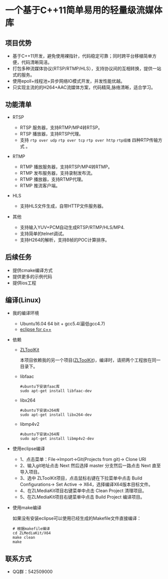 # 一个基于C++11简单易用的轻量级流媒体库
## 项目优势
- 基于C++11开发，避免使用裸指针，代码稳定可靠；同时跨平台移植简单方便，代码清晰简洁。
- 打包多种流媒体协议(RTSP/RTMP/HLS），支持协议间的互相转换，提供一站式的服务。
- 使用epoll+线程池+异步网络IO模式开发，并发性能优越。
- 只实现主流的的H264+AAC流媒体方案，代码精简,脉络清晰，适合学习。

## 功能清单
- RTSP
  - RTSP 服务器，支持RTMP/MP4转RTSP。
  - RTSP 播放器，支持RTSP代理。
  - 支持 `rtp over udp` `rtp over tcp` `rtp over http` `rtp组播`  四种RTP传输方式 。

- RTMP
  - RTMP 播放服务器，支持RTSP/MP4转RTMP。
  - RTMP 发布服务器，支持录制发布流。
  - RTMP 播放器，支持RTMP代理。
  - RTMP 推流客户端。

- HLS
  - 支持HLS文件生成，自带HTTP文件服务器。

- 其他
  - 支持输入YUV+PCM自动生成RTSP/RTMP/HLS/MP4.
  - 支持简单的telnet调试。
  - 支持H264的解析，支持B帧的POC计算排序。
 
## 后续任务
- 提供cmake编译方式
- 提供更多的示例代码
- 提供ios工程

## 编译(Linux)
- 我的编译环境
  - Ubuntu16.04 64 bit + gcc5.4(最低gcc4.7)
  - [eclipse for c++](https://www.eclipse.org/downloads/download.php?file=/oomph/epp/neon/R3/eclipse-inst-mac64.tar.gz)
- 依赖
  - [ZLToolKit](https://git.oschina.net/xiahcu/ZLToolKit)
    
    本项目依赖我的另一个项目([ZLToolKit](https://git.oschina.net/xiahcu/ZLToolKit))，编译时，请把两个工程放在同一目录下。
  - libfaac
    ```
    #ubuntu下安装faac库
    sudo apt-get install libfaac-dev
    ```
  - libx264
    ```
    #ubuntu下安装x264库
    sudo apt-get install libx264-dev
    ```
  - libmp4v2
    ```
    #ubuntu下安装x264库
    sudo apt-get install libmp4v2-dev
    ```

- 使用eclipse编译
  - 1、点击菜单：File->Import->Git(Projects from git)-> Clone URI 
  - 2、输入git地址点击 Next 然后选择 master 分支然后一路点击 Next 直至导入项目。
  - 3、选中 ZLToolKit项目，点击鼠标右键在下拉菜单中点击 Build Configurations-> Set Active -> X64，选择编译X64版本目标文件。
  - 4、在ZLMediaKit项目右键菜单中点击 Clean Project 清理项目。
  - 5、在ZLMediaKit项目右键菜单中点击 Build Project 编译项目。
 
- 使用make编译

    如果没有安装eclipse可以使用已经生成的Makefile文件直接编译：

    ```
    # 根据makefile编译
    cd ZLMediaKit/X64
    make clean
    make
    ```

## 联系方式
- QQ群：542509000

